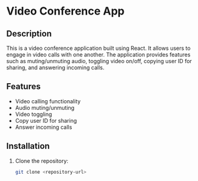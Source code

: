 # Video Conference App

## Description
This is a video conference application built using React. It allows users to engage in video calls with one another. 
The application provides features such as muting/unmuting audio, toggling video on/off, copying user ID for sharing, and answering incoming calls.

## Features
- Video calling functionality
- Audio muting/unmuting
- Video toggling
- Copy user ID for sharing
- Answer incoming calls

## Installation
1. Clone the repository:
   ```bash
   git clone <repository-url>
